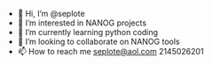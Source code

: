 - 👋 Hi, I’m @seplote
- 👀 I’m interested in NANOG projects
- 🌱 I’m currently learning python coding
- 💞️ I’m looking to collaborate on NANOG tools
- 📫 How to reach me seplote@aol.com   2145026201

<!---
seplote/seplote is a ✨ special ✨ repository because its `README.md` (this file) appears on your GitHub profile.
You can click the Preview link to take a look at your changes.
--->
